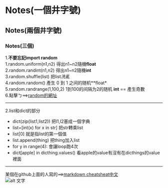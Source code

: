 # Notes(一個井字號)  
## Notes(兩個井字號)  
### Notes(三個)  
1.**不要忘記import random**  
   1.random.uniform(n1,n2) 得出n1~n2隨機**float**  
   2.random.randint(n1,n2) 得出n1~n2隨機**int**  
   3.random.shuffle(list)  把list*洗亂*  
   4.random.random()       產生 0 到 1 之间的随机**float*  
   5.random.randrange(1,100,2) 1到100的间隔为2的随机 **int** == 產生奇數  
   6.點擊ㄅ==>[random的網址](http://www.runoob.com/python/func-number-random.html)  
***   
2.list和dict的部分  
   * dict(zip(list1,list2)) 把l1,l2塞成一個字典  
   * list=[int(x) for x in str] 把str轉乘list  
   * list[0] 就是指list的第一個值  
   * list.append(thing) 把thing加入list  
   * for y in range(4): 會讓loop跑4次  
   * dict[apple] in dicthing.values() 看apple的value有沒有在dicthings的value裡面  
***
某個在github上面的人寫的==>[markdown cheatsheat中文](https://gist.github.com/billy3321/1001749662c370887c63bb30f26c9e6e)  
![alt 文字](https://upload.wikimedia.org/wikipedia/commons/c/c3/Python-logo-notext.svg "純粹python標誌")
